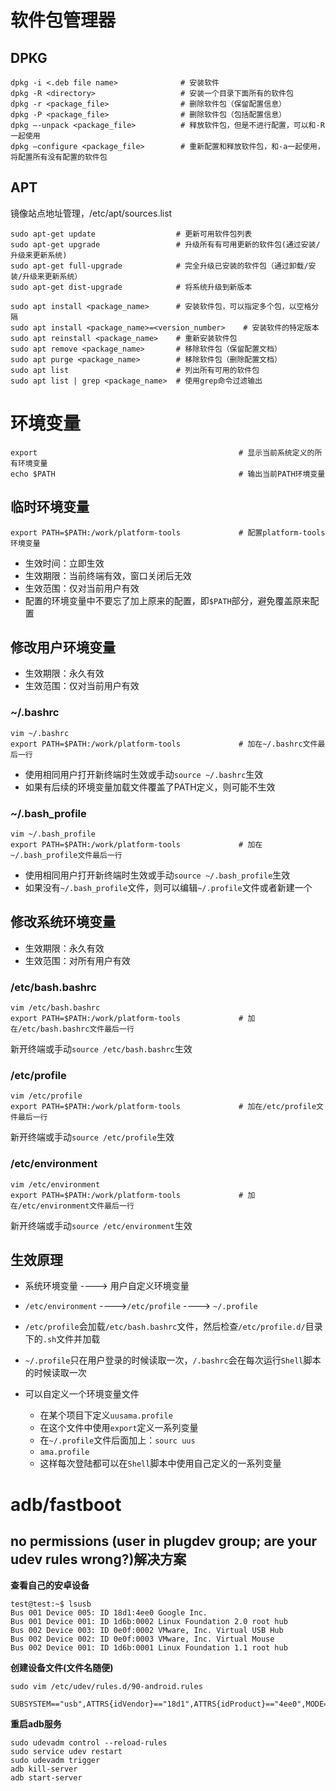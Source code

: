 # 软件包管理器

## DPKG

```shell
dpkg -i <.deb file name>              # 安装软件
dpkg -R <directory>                   # 安装一个目录下面所有的软件包
dpkg -r <package_file>                # 删除软件包（保留配置信息）   
dpkg -P <package_file>                # 删除软件包（包括配置信息）
dpkg –-unpack <package_file>          # 释放软件包，但是不进行配置，可以和-R一起使用
dpkg –configure <package_file>        # 重新配置和释放软件包，和-a一起使用，将配置所有没有配置的软件包
```

## APT

镜像站点地址管理，/etc/apt/sources.list

```shell
sudo apt-get update                  # 更新可用软件包列表
sudo apt-get upgrade                 # 升级所有有可用更新的软件包(通过安装/升级来更新系统)
sudo apt-get full-upgrade            # 完全升级已安装的软件包（通过卸载/安装/升级来更新系统）
sudo apt-get dist-upgrade            # 将系统升级到新版本

sudo apt install <package_name>      # 安装软件包，可以指定多个包，以空格分隔
sudo apt install <package_name>=<version_number>    # 安装软件的特定版本
sudo apt reinstall <package_name>    # 重新安装软件包
sudo apt remove <package_name>       # 移除软件包（保留配置文档）
sudo apt purge <package_name>        # 移除软件包（删除配置文档）
sudo apt list                        # 列出所有可用的软件包
sudo apt list | grep <package_name>  # 使用grep命令过滤输出
```

# 环境变量

```shell
export                                             # 显示当前系统定义的所有环境变量
echo $PATH                                         # 输出当前PATH环境变量
```

## 临时环境变量


```shell
export PATH=$PATH:/work/platform-tools             # 配置platform-tools环境变量
```

- 生效时间：立即生效
- 生效期限：当前终端有效，窗口关闭后无效
- 生效范围：仅对当前用户有效
- 配置的环境变量中不要忘了加上原来的配置，即`$PATH`部分，避免覆盖原来配置

## 修改用户环境变量

- 生效期限：永久有效
- 生效范围：仅对当前用户有效

### ~/.bashrc

```shell
vim ~/.bashrc
export PATH=$PATH:/work/platform-tools             # 加在~/.bashrc文件最后一行
```

- 使用相同用户打开新终端时生效或手动`source ~/.bashrc`生效
- 如果有后续的环境变量加载文件覆盖了PATH定义，则可能不生效

### ~/.bash_profile

```shell
vim ~/.bash_profile
export PATH=$PATH:/work/platform-tools             # 加在~/.bash_profile文件最后一行
```

- 使用相同用户打开新终端时生效或手动`source ~/.bash_profile`生效
- 如果没有`~/.bash_profile`文件，则可以编辑`~/.profile`文件或者新建一个

## 修改系统环境变量

- 生效期限：永久有效
- 生效范围：对所有用户有效

### /etc/bash.bashrc

```shell
vim /etc/bash.bashrc
export PATH=$PATH:/work/platform-tools             # 加在/etc/bash.bashrc文件最后一行
```

新开终端或手动`source /etc/bash.bashrc`生效

### /etc/profile

```shell
vim /etc/profile
export PATH=$PATH:/work/platform-tools             # 加在/etc/profile文件最后一行
```

新开终端或手动`source /etc/profile`生效

### /etc/environment

```shell
vim /etc/environment
export PATH=$PATH:/work/platform-tools             # 加在/etc/environment文件最后一行
```

新开终端或手动`source /etc/environment`生效

## 生效原理

- 系统环境变量 ----> 用户自定义环境变量 

- `/etc/environment` ---->`/etc/profile` ----> `~/.profile`

- `/etc/profile`会加载`/etc/bash.bashrc`文件，然后检查`/etc/profile.d/`目录下的`.sh`文件并加载

- `~/.profile`只在用户登录的时候读取一次，`/.bashrc`会在每次运行`Shell`脚本的时候读取一次

- 可以自定义一个环境变量文件
  - 在某个项目下定义`uusama.profile`
  - 在这个文件中使用`export`定义一系列变量
  - 在`~/.profile`文件后面加上：`sourc uus`
  - `ama.profile`
  - 这样每次登陆都可以在`Shell`脚本中使用自己定义的一系列变量

# adb/fastboot

## no permissions (user in plugdev group; are your udev rules wrong?)解决方案

**查看自己的安卓设备**

```shell
test@test:~$ lsusb
Bus 001 Device 005: ID 18d1:4ee0 Google Inc. 
Bus 001 Device 001: ID 1d6b:0002 Linux Foundation 2.0 root hub
Bus 002 Device 003: ID 0e0f:0002 VMware, Inc. Virtual USB Hub
Bus 002 Device 002: ID 0e0f:0003 VMware, Inc. Virtual Mouse
Bus 002 Device 001: ID 1d6b:0001 Linux Foundation 1.1 root hub
```

**创建设备文件(文件名随便)**

```shell
sudo vim /etc/udev/rules.d/90-android.rules

SUBSYSTEM=="usb",ATTRS{idVendor}=="18d1",ATTRS{idProduct}=="4ee0",MODE="0666",GROUP="plugdev",SYMLINK+="android",SYMLINK+="android_adb"
```

 **重启adb服务**

```shell
sudo udevadm control --reload-rules
sudo service udev restart
sudo udevadm trigger
adb kill-server
adb start-server
```